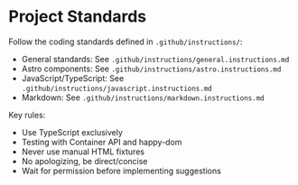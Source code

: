 # Project Standards

Follow the coding standards defined in `.github/instructions/`:

- General standards: See `.github/instructions/general.instructions.md`
- Astro components: See `.github/instructions/astro.instructions.md`
- JavaScript/TypeScript: See `.github/instructions/javascript.instructions.md`
- Markdown: See `.github/instructions/markdown.instructions.md`

Key rules:

- Use TypeScript exclusively
- Testing with Container API and happy-dom
- Never use manual HTML fixtures
- No apologizing, be direct/concise
- Wait for permission before implementing suggestions
